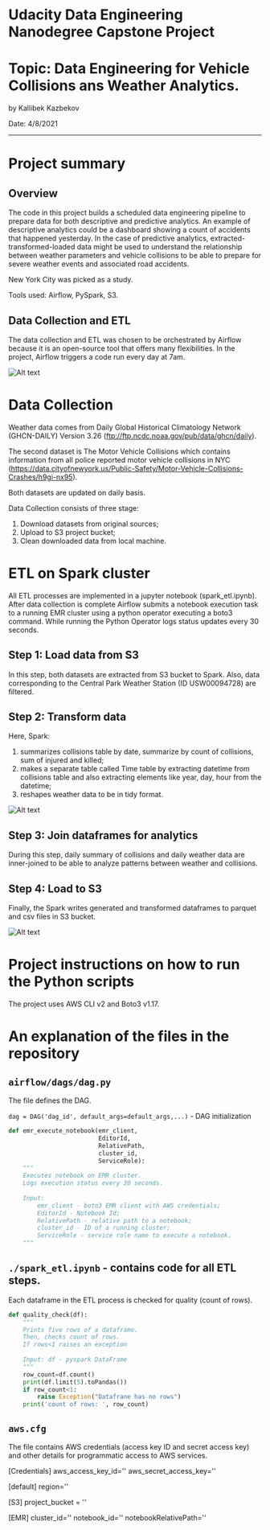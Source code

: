 # Udacity Data Engineering Nanodegree Capstone Project
# Topic: Data Engineering for Vehicle Collisions ans Weather Analytics.

by Kallibek Kazbekov

Date: 4/8/2021

---
# Project summary

## Overview

The code in this project builds a scheduled data engineering pipeline to prepare data for both descriptive and predictive analytics. An example of descriptive analytics could be a dashboard showing a count of accidents that happened yesterday. In the case of predictive analytics, extracted-transformed-loaded data might be used to understand the relationship between weather parameters and vehicle collisions to be able to prepare for severe weather events and associated road accidents. 

New York City was picked as a study. 

Tools used: Airflow, PySpark, S3.

## Data Collection and ETL

The data collection and ETL was chosen to be orchestrated by Airflow because it is an open-source tool that offers many flexibilities. In the project, Airflow triggers a code run every day at 7am. 

![Alt text](airflow_dag.png?raw=false "Airflow DAG")

# Data Collection

Weather data comes from Daily Global Historical Climatology Network (GHCN-DAILY) Version 3.26  (ftp://ftp.ncdc.noaa.gov/pub/data/ghcn/daily). 

The second dataset is The Motor Vehicle Collisions which contains information from all police reported motor vehicle collisions in NYC (https://data.cityofnewyork.us/Public-Safety/Motor-Vehicle-Collisions-Crashes/h9gi-nx95).

Both datasets are updated on daily basis.

Data Collection consists of three stage:

1. Download datasets from original sources;
2. Upload to S3 project bucket;
3. Clean downloaded data from local machine.


# ETL on Spark cluster

All ETL processes are implemented in a jupyter notebook (spark_etl.ipynb). After data collection is complete Airflow submits a notebook execution task to a running EMR cluster using a python operator executing a boto3 command. While running the Python Operator logs status updates every 30 seconds.

## Step 1: Load data from S3

In this step, both datasets are extracted from S3 bucket to Spark. Also, data corresponding to the Central Park Weather Station (ID USW00094728) are filtered. 

## Step 2: Transform data

Here, Spark:

1. summarizes collisions table by date, summarize by count of collisions, sum of injured and killed;
2. makes a separate table called Time table by extracting datetime from collisions table and also extracting elements like year, day, hour from the datetime;
3. reshapes weather data to be in tidy format.

![Alt text](relational_diagram.png?raw=false "Data Model")


## Step 3: Join dataframes for analytics

During this step, daily summary of collisions and daily weather data are inner-joined to be able to analyze patterns between weather and collisions.

## Step 4: Load to S3

Finally, the Spark writes generated and transformed dataframes to parquet and csv files in S3 bucket. 

![Alt text](data_collection_and_etl.png?raw=false "Data collection and ETL")

# Project instructions on how to run the Python scripts

The project uses AWS CLI v2 and Boto3 v1.17.

# An explanation of the files in the repository

## `airflow/dags/dag.py`

The file defines the DAG.

`dag = DAG('dag_id', default_args=default_args,...)` - DAG initialization

```python
def emr_execute_notebook(emr_client,
                         EditorId,
                         RelativePath,
                         cluster_id,
                         ServiceRole):
    """
    Executes notebook on EMR cluster.
    Logs execution status every 30 seconds.
    
    Input:
        emr_client - boto3 EMR client with AWS credentials;
        EditorId - Notebook Id;
        RelativePath - relative path to a notebook;
        cluster_id - ID of a running cluster;
        ServiceRole - service role name to execute a notebook.
    """
```

## `./spark_etl.ipynb` - contains code for all ETL steps.

Each dataframe in the ETL process is checked for quality (count of rows).

```python
def quality_check(df):
    """
    Prints five rows of a dataframe.
    Then, checks count of rows.
    If rows<1 raises an exception
    
    Input: df - pyspark DataFrame
    """
    row_count=df.count()
    print(df.limit(5).toPandas())
    if row_count<1:
        raise Exception("Datafrane has no rows")
    print('count of rows: ', row_count)    
```

## `aws.cfg`

The file contains AWS credentials (access key ID  and secret access key) and other details 
for programmatic access to AWS services.

[Credentials]
aws_access_key_id=''
aws_secret_access_key=''

[default]
region=''

[S3]
project_bucket = ''

[EMR]
cluster_id=''
notebook_id=''
notebookRelativePath=''
